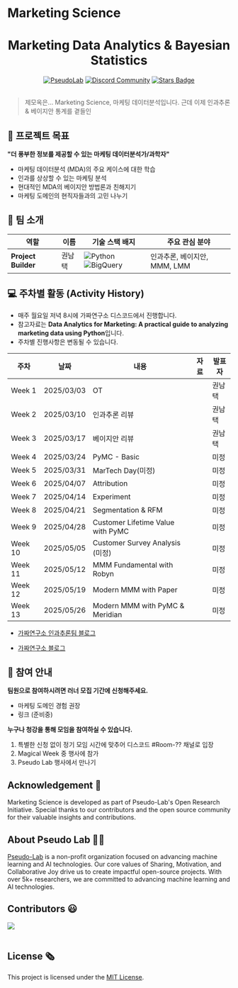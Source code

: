 # Marketing Science

<h1 align="center"> Marketing Data Analytics & Bayesian Statistics </h1>

<div align="center">
<a href="https://pseudo-lab.com"><img src="https://img.shields.io/badge/PseudoLab-S10-3776AB" alt="PseudoLab"/></a>
<a href="https://discord.gg/EPurkHVtp2"><img src="https://img.shields.io/badge/Discord-BF40BF" alt="Discord Community"/></a>
<a href="https://github.com/Pseudo-Lab/10th-template/stargazers"><img src="https://img.shields.io/github/stars/Pseudo-Lab/10th-template" alt="Stars Badge"/></a>
</div>
<br>

> 제모옥은... Marketing Science, 마케팅 데이터분석입니다. 근데 이제 인과추론 & 베이지안 통계를 곁들인 

## 🌟 프로젝트 목표
**"더 풍부한 정보를 제공할 수 있는 마케팅 데이터분석가/과학자"**
- 마케팅 데이터분석 (MDA)의 주요 케이스에 대한 학습 
- 인과를 상상할 수 있는 마케팅 분석
- 현대적인 MDA의 베이지안 방법론과 친해지기
- 마케팅 도메인의 현직자들과의 고민 나누기


## 🧑 팀 소개

| 역할          | 이름 |  기술 스택 배지                                                                 | 주요 관심 분야                          |
|---------------|------|-----------------------------------------------------------------------|----------------------------------------|
| **Project Builder** | 권남택 | ![Python](https://img.shields.io/badge/Python-Expert-3776AB) ![BigQuery](https://img.shields.io/badge/BigQuery-4285F4) | 인과추론, 베이지안, MMM, LMM           |



## 💻 주차별 활동 (Activity History)

- 매주 월요일 저녁 8시에 가짜연구소 디스코드에서 진행합니다.
- 참고자료는 **Data Analytics for Marketing: A practical guide to analyzing marketing data using Python**입니다.
- 주차별 진행사항은 변동될 수 있습니다.

| 주차 | 날짜 | 내용 | 자료 | 발표자 | 
| ---- | -------- | -------------------------------------- | ------------ | ----- |
| Week 1 | 2025/03/03 | OT      |  | 권남택  |
| Week 2 | 2025/03/10 | 인과추론 리뷰 |   | 권남택 | 
| Week 3 | 2025/03/17 | 베이지안 리뷰 |   | 권남택 | 
| Week 4 | 2025/03/24 | PyMC - Basic | | 미정 | 
| Week 5 | 2025/03/31 | MarTech Day(미정) |   | 미정 | 
| Week 6 | 2025/04/07 | Attribution |  | 미정 | 
| Week 7 | 2025/04/14 | Experiment |  | 미정 | 
| Week 8 | 2025/04/21 | Segmentation & RFM |  | 미정 | 
| Week 9 | 2025/04/28 | Customer Lifetime Value with PyMC |  | 미정 | 
| Week 10 | 2025/05/05 | Customer Survey Analysis (미정) |  | 미정 | 
| Week 11 | 2025/05/12 | MMM Fundamental with Robyn |  | 미정 | 
| Week 12 | 2025/05/19 | Modern MMM with Paper | | 미정 | 
| Week 13 | 2025/05/26 | Modern MMM with PyMC & Meridian| | 미정 | 



- [가짜연구소 인과추론팀 블로그](https://causalinferencelab.github.io/)

- [가짜연구소 블로그](https://pseudolab.github.io/)


## 🌱 참여 안내
**팀원으로 참여하시려면 러너 모집 기간에 신청해주세요.**  
- 마케팅 도메인 경험 권장
- 링크 (준비중)

**누구나 청강을 통해 모임을 참여하실 수 있습니다.**  
1. 특별한 신청 없이 정기 모임 시간에 맞추어 디스코드 #Room-?? 채널로 입장
2. Magical Week 중 행사에 참가
3. Pseudo Lab 행사에서 만나기

## Acknowledgement 🙏

Marketing Science is developed as part of Pseudo-Lab's Open Research Initiative. Special thanks to our contributors and the open source community for their valuable insights and contributions.

## About Pseudo Lab 👋🏼</h2>

[Pseudo-Lab](https://pseudo-lab.com/) is a non-profit organization focused on advancing machine learning and AI technologies. Our core values of Sharing, Motivation, and Collaborative Joy drive us to create impactful open-source projects. With over 5k+ researchers, we are committed to advancing machine learning and AI technologies.

<h2>Contributors 😃</h2>
<a href="https://github.com/Pseudo-Lab/Marketing_Science/graphs/contributors">
  <img src="https://contrib.rocks/image?repo=Pseudo-Lab/Marketing_Science" />
</a>
<br><br>

<h2>License 🗞</h2>

This project is licensed under the [MIT License](https://opensource.org/licenses/MIT).
